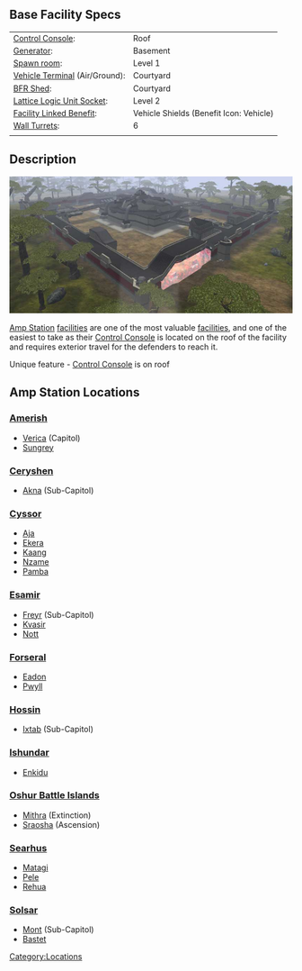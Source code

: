 ## Base Facility Specs

|                                                                 |                                         |
| --------------------------------------------------------------- | --------------------------------------- |
| [Control Console](/Control_Console "wikilink"):                 | Roof                                    |
| [Generator](/Generator "wikilink"):                             | Basement                                |
| [Spawn room](/Respawn_room "wikilink"):                         | Level 1                                 |
| [Vehicle Terminal](/Vehicle_Terminal "wikilink") (Air/Ground):  | Courtyard                               |
| [BFR Shed](/BFR_Shed "wikilink"):                               | Courtyard                               |
| [Lattice Logic Unit Socket](/LLU "wikilink"):                   | Level 2                                 |
| [Facility Linked Benefit](/Facility_Linked_Benefit "wikilink"): | Vehicle Shields (Benefit Icon: Vehicle) |
| [Wall Turrets](/Phalanx "wikilink"):                            | 6                                       |
|                                                                 |                                         |

## Description

![](/images/Ampstation.jpg "Ampstation.jpg")

[Amp Station](/Amp_Station "wikilink")
[facilities](/facilities "wikilink") are one of the most valuable
[facilities](/facilities "wikilink"), and one of the easiest to take as
their [Control Console](/Control_Console "wikilink") is located on the
roof of the facility and requires exterior travel for the defenders to
reach it.

Unique feature - [Control Console](/Control_Console "wikilink") is on
roof

## Amp Station Locations

### [Amerish](/Amerish "wikilink")

- [Verica](/Verica "wikilink") (Capitol)
- [Sungrey](/Sungrey "wikilink")

### [Ceryshen](/Ceryshen "wikilink")

- [Akna](/Akna "wikilink") (Sub-Capitol)

### [Cyssor](/Cyssor "wikilink")

- [Aja](/Aja "wikilink")
- [Ekera](/Ekera "wikilink")
- [Kaang](/Kaang "wikilink")
- [Nzame](/Nzame "wikilink")
- [Pamba](/Pamba "wikilink")

### [Esamir](/Esamir "wikilink")

- [Freyr](/Freyr "wikilink") (Sub-Capitol)
- [Kvasir](/Kvasir "wikilink")
- [Nott](/Nott "wikilink")

### [Forseral](/Forseral "wikilink")

- [Eadon](/Eadon "wikilink")
- [Pwyll](/Pwyll "wikilink")

### [Hossin](/Hossin "wikilink")

- [Ixtab](/Ixtab "wikilink") (Sub-Capitol)

### [Ishundar](/Ishundar "wikilink")

- [Enkidu](/Enkidu "wikilink")

### [Oshur Battle Islands](/Oshur "wikilink")

- [Mithra](/Mithra "wikilink") (Extinction)
- [Sraosha](/Sraosha "wikilink") (Ascension)

### [Searhus](/Searhus "wikilink")

- [Matagi](/Matagi "wikilink")
- [Pele](/Pele "wikilink")
- [Rehua](/Rehua "wikilink")

### [Solsar](/Solsar "wikilink")

- [Mont](/Mont "wikilink") (Sub-Capitol)
- [Bastet](/Bastet "wikilink")

[Category:Locations](/Category:Locations "wikilink")
